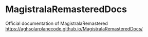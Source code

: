 # MagistralaRemasteredDocs
Official documentation of MagistralaRemastered
https://aghsolarplanecode.github.io/MagistralaRemasteredDocs/
